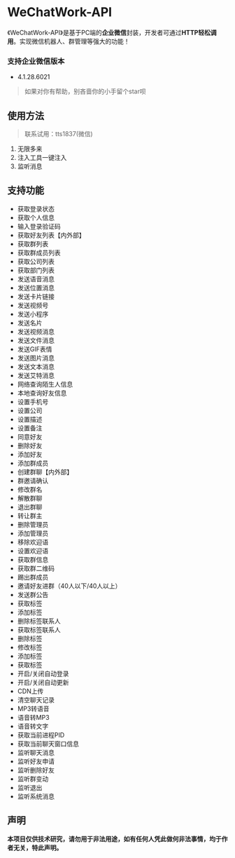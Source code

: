 # WeChatWork-API

《WeChatWork-API》是基于PC端的**企业微信**封装，开发者可通过**HTTP轻松调用**。实现微信机器人、群管理等强大的功能！



### 支持企业微信版本

- 4.1.28.6021
  



> 如果对你有帮助，别吝啬你的小手留个star呗



## 使用方法

> 联系试用：tts1837(微信)



1. 无限多来
2. 注入工具一键注入
3. 监听消息



## 支持功能

- 获取登录状态
- 获取个人信息
- 输入登录验证码
- 获取好友列表【内外部】
- 获取群列表
- 获取群成员列表
- 获取公司列表
- 获取部门列表
- 发送语音消息
- 发送位置消息
- 发送卡片链接
- 发送视频号
- 发送小程序
- 发送名片
- 发送视频消息
- 发送文件消息
- 发送GIF表情
- 发送图片消息
- 发送文本消息
- 发送艾特消息
- 网络查询陌生人信息
- 本地查询好友信息
- 设置手机号
- 设置公司
- 设置描述
- 设置备注
- 同意好友
- 删除好友
- 添加好友
- 添加群成员
- 创建群聊【内外部】
- 群邀请确认
- 修改群名
- 解散群聊
- 退出群聊
- 转让群主
- 删除管理员
- 添加管理员
- 移除欢迎语
- 设置欢迎语
- 获取群信息
- 获取群二维码
- 踢出群成员
- 邀请好友进群（40人以下/40人以上）
- 发送群公告
- 获取标签
- 添加标签
- 删除标签联系人
- 获取标签联系人
- 删除标签
- 修改标签
- 添加标签
- 获取标签
- 开启/关闭自动登录
- 开启/关闭自动更新
- CDN上传
- 清空聊天记录
- MP3转语音
- 语音转MP3
- 语音转文字
- 获取当前进程PID
- 获取当前聊天窗口信息
- 监听聊天消息
- 监听好友申请
- 监听删除好友
- 监听群变动
- 监听退出
- 监听系统消息



## 声明

**本项目仅供技术研究，请勿用于非法用途，如有任何人凭此做何非法事情，均于作者无关，特此声明。**


